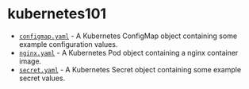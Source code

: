 # kubernetes101

* [`configmap.yaml`](configmap.yaml) - A Kubernetes ConfigMap object containing some example configuration values.
* [`nginx.yaml`](nginx.yaml) - A Kubernetes Pod object containing a nginx container image.
* [`secret.yaml`](secret.yaml) - A Kubernetes Secret object containing some example secret values.
